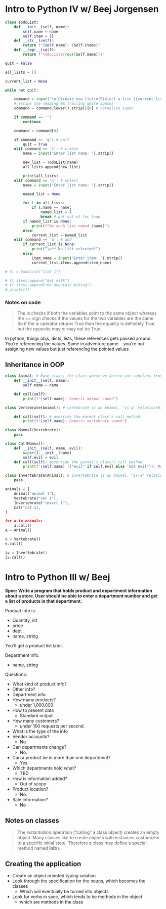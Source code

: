 # Intro to Python IV w/ Beej Jorgensen

```python
class TodoList:
    def __init__(self, name):
        self.name = name
        self.item = []
    def __str__(self):
        return f"{self.name}: {Self.items}"
    def __repr__(self):
        return f"TodoList({repr(Self.name)})"

quit = False

all_lists = []

current_list = None

while not quit:

    command = input("\n(C)reate new list\n(S)elect a list ({current_list})\n(A)dd item\n(Q)uit\nCommand: ")
    # strips the leading && trailing white spaces
    command = command.lower().strip()[0] # normalize input

    if command == '':
        continue

    command = command[0]

    if command == 'q': # quit
        quit = True
    elif command == 'c': # create
        name = input("Enter list name: ").strip()

        new_list = TodoList(name)
        all_lists.append(new_list)

        print(all_lists)
    elif command == 's': # select
        name = input("Enter list name: ").strip()

        named_list = None

        for l in all_lists:
            if l.name == name:
                named_list = l
                break # get out of for loop
        if named_list is None:
            print(f"No such list named {name}")
        else:
            current_list = named_list
    elif command == 'a': # add
        if current_list is None:
            print("\n** No list selected!")
        else:
            item_name = input("Enter item: ").strip()
            current_list.items.append(item_name)

# tl = TodoList("list 1")

# tl.items.append("Get milk")
# tl.items.append("Go mountain biking")
# print(tl)
```

### Notes on code

>The is checks if both the variables point to the same object whereas the == sign checks if the values for the two variables are the same. So if the is operator returns True then the equality is definitely True, but the opposite may or may not be True.

In python, things objs, dicts, lists, these references gets passed around. You're referencing the values. Same in adventure game-- you're not assigning new values but just referencing the pointed values.

## Inheritance in OOP

```python
class Animal: # Base class; the class where we derive our subclass from
    def __init__(self, name):
        self.name = name

    def call(self):
        print(f"{self.name}: Generic animal sound")

class Vertebrate(Animal): # vertebrate is an Animal, "is-a" relationship

    def call(self): # override the parent class's call method
        print(f"{self.name}: Generic vertebrate sound")

class Mammal(Vertebrate):
    pass

class Cat(Mammal):
    def __init__(self, name, evil):
        super().__init__(name)
        self.evil = evil
    def call(self): #override the parent's class's call method
        print(f'{self.name} ({"evil" if self.evil else "not evil"}): Meow')

class Invertebrate(Animal): # invertebrate is an Animal, "is-a" relationship
    pass

animals = [
    Animal("animal 1"),
    Vertebrate("ver 1"),
    Invertebrate("invert 1"),
    Cat("cat 1),
]

for a in animals:
    a.call()
a = Animal()

v = Vertebrate()
v.call()

iv = Invertebrate()
iv.call()
```

# Intro to Python III w/ Beej

**Spec: Write a program that holds product and department information about a store. User should be able to enter a department number and get a list of products in that department.**

Product info is:

- Quantity, int
- price
- dept
- name, string

You'll get a product list later.

Department info:

- name, string

Questions:

- What kind of product info?
- Other info?
- Department info
- How many products?
  - under 1,000,000
- How to present data
  - Standard output
- How many customers?
  - under 100 requests per second.
- What is the type of the info
- Vendor accounts?
  - No.
- Can departments change?
  - No.
- Can a product be in more than one department?
  - Yes.
- Which departments hold what?
  - TBD
- How is information added?
  - Out of scope
- Product location?
  - No.
- Sale information?
  - No
  
## Notes on classes

>The instantiation operation (“calling” a class object) creates an empty object. Many classes like to create objects with instances customized to a specific initial state. Therefore a class may define a special method named __init__().

## Creating the application

- Create an object oriented typing solution
- Look through the specification for the nouns, which becomes the classes 
  - Which will eventually be turned into objects
- Look for verbs in spec, which tends to be methods in the object
  - which are methods in the class
